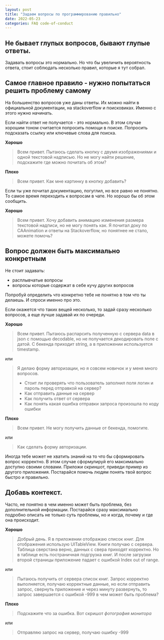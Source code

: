 ```yaml
---
layout: post
title: "Задаем вопросы по программированию правильно"
date: 2022-05-23
categories: FAQ code-of-conduct
---
```


## Не бывает глупых вопросов, бывают глупые ответы. 

Задавать вопросы это нормально. Но что бы увеличить вероятность ответа, стоит соблюдать несколько правил, которые я тут собрал. 

## Самое главное правило - нужно попытаться решить проблему самому
На большенство вопросов уже даны ответы. Их можно найти в официальной документации, на stackoverflow и поисковиках. Именно с этого нужно начинать.

Если найти ответ не получается - это нормально. В этом случае хорошим тоном считается попросить помощи в поиске. Попросить подсказать ссылку или ключевые слова для поиска.

**Хорошо**

> Всем привет. Пытаюсь сделать кнопку с двумя изображениями и одной текстовой надписью. Но не могу найти решение, подскажите где можно почитать об этом?

**Плохо**

> Всем привет. Как мне картинку в кнопку добавить?

Если ты уже почитал документацию, погуглил, но все равно не понятно. То самое время переходить к вопросам в чате. Но хорошо бы об этом сообщить.

**Хорошо**

> Всем привет. Хочу добавить анимацию изменения размера текстовой надписи, но не могу понять как. Я почитал доку по CAAnimation и ответы на Stackoverflow, но понятнее не стало, можете помочь?

## Вопрос должен быть максимально конкретным

Не стоит задавать:
* расплывчатые вопросы
* вопросы которые содержат в себе кучу других вопросов

Попробуй определить что конкретно тебе не понятно в том что ты делаешь. И спроси именно про это.

Если окажется что таких вещей несколько, то задай сразу несколько вопросов, а еще лучше задавай их по очереди.

**Хорошо**

> Всем привет. Пытаюсь распарсить полученную с сервера data в json с помощью decodable, но не получается декодировать поле с датой. С бекенда приходит string, а в приложении используется timestamp. 

или

> Я делаю форму авторизации, но я совсем новичок и у меня много вопросов.
> * Стоит ли проверять что пользователь заполнил поля логин и пароль перед отправкой на сервер?
> * Как отправить данные на сервер 
> * Как получить ответ от сервера
> * Как понять какая ошибка отправки запроса произошла по коду ошибки

**Плохо**

> Всем привет. Не могу получить данные от бекенда, помогите.

или

> Как сделать форму авторизации.
> 
Иногда тебе может не хватить знаний на то что бы сформировать вопрос корректно. В этом случае сформулируй его максимально доступно своими словами. Приложи скриншот, приведи пример из другого приложения. Постарайся помочь людям понять твой вопрос быстро и правильно.

## Добавь контекст.

Часто, не понятно в чем именно может быть проблема, без дополнительной информации. Постарайся сразу максимально подробно описать не только суть проблемы, но и когда, почему и где она происходит.

**Хорошо**

> Добрый день. Я в приложении отображаю список книг. Для отображения использую UITableView. Книги получаю с сервера. Таблица сверстана верно, данных с свера приходят корректно. Но в таблице есть постраничная подгрузка книг. И после загрузки второй страницы приложение падает с ошибкой Index out of range. 

или

> Пытаюсь получить от сервера список книг. Запрос корректно выполняется, получаю корректные данные, но если отправить запрос, свернуть приложение и через минуту развернуть, то запрос завершается с ошибкой -999 в чем может быть проблема?

**Плохо**

> Подскажите что за ошибка. Вот скришот *фотография монитора*

или

> Отправляю запрос на сервер, получаю ошибку  -999 
